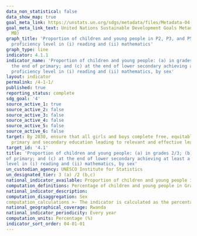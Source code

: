 ```yaml
---
data_non_statistical: false
data_show_map: true
goal_meta_link: https://unstats.un.org/sdgs/metadata/files/Metadata-04-01-01.pdf
goal_meta_link_text: United Nations Sustainable Development Goals Metadata (PDF 4.0
  MB)
graph_title: 'Proportion of children and young people in P2, P3, and P5 achieving at least a minimum
  proficiency level in (i) reading and (ii) mathematics'
graph_type: line
indicator: 4.1.1
indicator_name: 'Proportion of children and young people: (a) in grades 2/3; (b) at
  the end of primary; and (c) at the end of lower secondary achieving at least a minimum
  proficiency level in (i) reading and (ii) mathematics, by sex'
layout: indicator
permalink: /4-1-1/
published: true
reporting_status: complete
sdg_goal: '4'
source_active_1: true
source_active_2: false
source_active_3: false
source_active_4: false
source_active_5: false
source_active_6: false
target: By 2030, ensure that all girls and boys complete free, equitable and quality
  primary and secondary education leading to relevant and effective learning outcomes
target_id: '4.1'
title: 'Proportion of children and young people: (a) in grades 2/3; (b) at the end
of primary; and (c) at the end of lower secondary achieving at least a minimum proficiency
level in (i) reading and (ii) mathematics, by sex'
un_custodian_agency: UNESCO Institute for Statistics
un_designated_tier: 3 (a) /2 (b,c)
national_indicator_available: Proportion of children and young people in P2, P3, and P5 achieving at least a minimum proficiency level in (i) reading and (ii) mathematics by sex
computation_definitions: Percentage of children and young people in Grade 2 or 3 of primary education, at the end of primary education and the end of lower secondary education achieving at least a minimum proficiency level in (a) reading and (b) mathematics. The minimum proficiency level will be measured relative to new common reading and mathematics scales currently in development
national_indicator_description: 
computation_disaggregation: Sex
computation_calculations >- The indicator is calculated as the percentage of children and/or young people at the relevant stage of education achieving or exceeding a pre-defined proficiency level in a given subject.  Performance above the minimum level, PLtn,s, above minimum = p where p is the percentage of students in a learning assessment at stage of education n, in subject s in any year (t-i) where 0 ? i ? 5, who has achieved the level of proficiency that is greater than a pre-defined minimum standard, Smin.  The minimum standard is defined by the global education community taking into consideration regional differences
national_geographical_coverage: Rwanda
national_indicator_periodicity: Every year
computation_units: Percentage (%)
indicator_sort_order: 04-01-01
---
```

